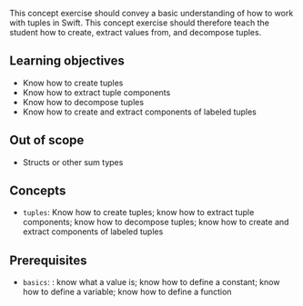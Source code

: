 This concept exercise should convey a basic understanding of how to work with tuples in Swift. This concept exercise should therefore teach the student how to create, extract values from, and decompose tuples.

## Learning objectives

- Know how to create tuples
- Know how to extract tuple components
- Know how to decompose tuples
- Know how to create and extract components of labeled tuples

## Out of scope

- Structs or other sum types

## Concepts

- `tuples`: Know how to create tuples; know how to extract tuple components; know how to decompose tuples; know how to create and extract components of labeled tuples

## Prerequisites

- `basics`: : know what a value is; know how to define a constant; know how to define a variable; know how to define a function
